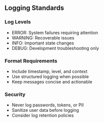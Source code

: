 ## Logging Standards

### Log Levels
- ERROR: System failures requiring attention
- WARNING: Recoverable issues
- INFO: Important state changes
- DEBUG: Development troubleshooting only

### Format Requirements
- Include timestamp, level, and context
- Use structured logging when possible
- Keep messages concise and actionable

### Security
- Never log passwords, tokens, or PII
- Sanitize user data before logging
- Consider log retention policies